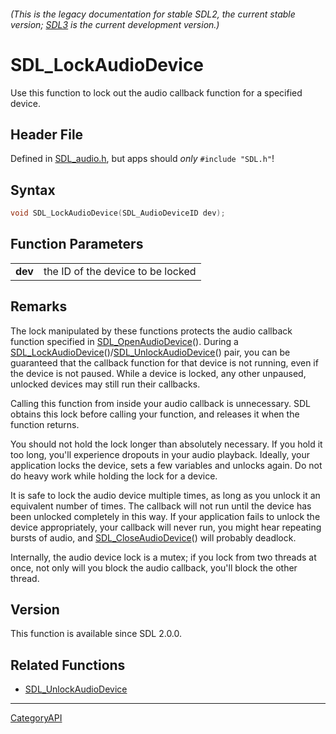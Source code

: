 ###### (This is the legacy documentation for stable SDL2, the current stable version; [SDL3](https://wiki.libsdl.org/SDL3/) is the current development version.)
# SDL_LockAudioDevice

Use this function to lock out the audio callback function for a specified device.

## Header File

Defined in [SDL_audio.h](https://github.com/libsdl-org/SDL/blob/SDL2/include/SDL_audio.h), but apps should _only_ `#include "SDL.h"`!

## Syntax

```c
void SDL_LockAudioDevice(SDL_AudioDeviceID dev);

```

## Function Parameters

|             |                                   |
| ----------- | --------------------------------- |
| **dev**     | the ID of the device to be locked |

## Remarks

The lock manipulated by these functions protects the audio callback
function specified in [SDL_OpenAudioDevice](SDL_OpenAudioDevice)(). During
a
[SDL_LockAudioDevice](SDL_LockAudioDevice)()/[SDL_UnlockAudioDevice](SDL_UnlockAudioDevice)()
pair, you can be guaranteed that the callback function for that device is
not running, even if the device is not paused. While a device is locked,
any other unpaused, unlocked devices may still run their callbacks.

Calling this function from inside your audio callback is unnecessary. SDL
obtains this lock before calling your function, and releases it when the
function returns.

You should not hold the lock longer than absolutely necessary. If you hold
it too long, you'll experience dropouts in your audio playback. Ideally,
your application locks the device, sets a few variables and unlocks again.
Do not do heavy work while holding the lock for a device.

It is safe to lock the audio device multiple times, as long as you unlock
it an equivalent number of times. The callback will not run until the
device has been unlocked completely in this way. If your application fails
to unlock the device appropriately, your callback will never run, you might
hear repeating bursts of audio, and
[SDL_CloseAudioDevice](SDL_CloseAudioDevice)() will probably deadlock.

Internally, the audio device lock is a mutex; if you lock from two threads
at once, not only will you block the audio callback, you'll block the other
thread.

## Version

This function is available since SDL 2.0.0.

## Related Functions

* [SDL_UnlockAudioDevice](SDL_UnlockAudioDevice)

----
[CategoryAPI](CategoryAPI)

